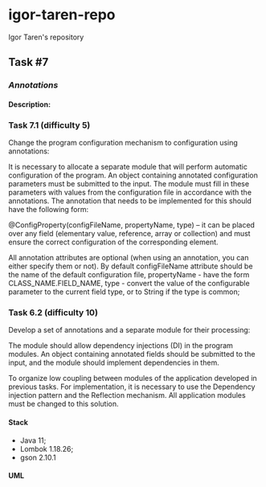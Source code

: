 # igor-taren-repo

Igor Taren's repository

## Task #7

### _Annotations_

#### Description:

### Task 7.1 (difficulty 5)

Change the program configuration mechanism to configuration using annotations:

It is necessary to allocate a separate module that will perform automatic configuration of the program. An object
containing annotated configuration parameters must be submitted to the input. The module must fill in these parameters
with values from the configuration file in accordance with the annotations. The annotation that needs to be implemented
for this should have the following form:

@ConfigProperty(configFileName, propertyName, type) – it can be placed over any field (elementary value, reference,
array or collection) and must ensure the correct configuration of the corresponding element.

All annotation attributes are optional (when using an annotation, you can either specify them or not). By default
сonfigFileName attribute should be the name of the default configuration file,
propertyName - have the form CLASS_NAME.FIELD_NAME, type - convert the value of the configurable parameter to
the current field type, or to String if the type is common;

### Task 6.2 (difficulty 10)

Develop a set of annotations and a separate module for their processing:

The module should allow dependency injections (DI) in the program modules. An object containing annotated fields
should be submitted to the input, and the module should implement dependencies in them.

To organize low coupling between modules of the application developed in previous tasks. For implementation,
it is necessary to use the Dependency injection pattern and the Reflection mechanism. All application modules
must be changed to this solution.

#### Stack

- Java 11;
- Lombok 1.18.26;
- gson 2.10.1

#### UML
